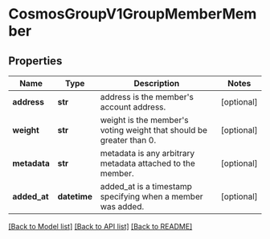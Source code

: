 # CosmosGroupV1GroupMemberMember

## Properties
Name | Type | Description | Notes
------------ | ------------- | ------------- | -------------
**address** | **str** | address is the member&#x27;s account address. | [optional] 
**weight** | **str** | weight is the member&#x27;s voting weight that should be greater than 0. | [optional] 
**metadata** | **str** | metadata is any arbitrary metadata attached to the member. | [optional] 
**added_at** | **datetime** | added_at is a timestamp specifying when a member was added. | [optional] 

[[Back to Model list]](../README.md#documentation-for-models) [[Back to API list]](../README.md#documentation-for-api-endpoints) [[Back to README]](../README.md)

